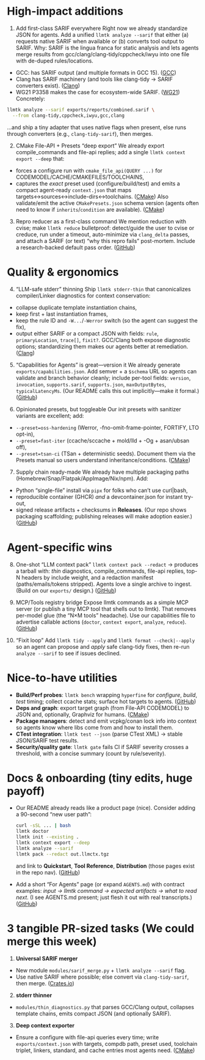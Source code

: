 # High-impact additions

1. Add first-class SARIF everywhere
   Right now we already standardize JSON for agents. Add a unified `llmtk analyze --sarif` that either (a) requests native SARIF when available or (b) converts tool output to SARIF. Why: SARIF is the lingua franca for static analysis and lets agents merge results from gcc/clang/clang-tidy/cppcheck/iwyu into one file with de-duped rules/locations.

* GCC: has SARIF output (and multiple formats in GCC 15). ([GCC][2])
* Clang has SARIF machinery (and tools like clang-tidy → SARIF converters exist). ([Clang][3])
* WG21 P3358 makes the case for ecosystem-wide SARIF. ([WG21][4])
  Concretely:

```bash
llmtk analyze --sarif exports/reports/combined.sarif \
  --from clang-tidy,cppcheck,iwyu,gcc,clang
```

…and ship a tiny adapter that uses native flags when present, else runs through converters (e.g., `clang-tidy-sarif`), then merges.

2. CMake File-API + Presets “deep export”
   We already export compile\_commands and file-api replies; add a single `llmtk context export --deep` that:

* forces a configure run with `cmake_file_api(QUERY ...)` for CODEMODEL/CACHE/CMAKEFILES/TOOLCHAINS,
* captures the *exact* preset used (configure/build/test) and emits a compact agent-ready `context.json` that maps targets↔sources↔include-dirs↔toolchains. ([CMake][5])
  Also validate/emit the active `CMakePresets.json` schema version (agents often need to know if `inherits`/`condition` are available). ([CMake][6])

3. Repro reducer as a first-class command
   We mention reduction with cvise; make `llmtk reduce` bulletproof: detect/guide the user to cvise or creduce, run under a timeout, auto-minimize via `clang_delta` passes, and attach a SARIF (or text) “why this repro fails” post-mortem. Include a research-backed default pass order. ([GitHub][7])

# Quality & ergonomics

4. “LLM-safe stderr” thinning
   Ship `llmtk stderr-thin` that canonicalizes compiler/Linker diagnostics for context conservation:

* collapse duplicate template instantiation chains,
* keep first + last instantiation frames,
* keep the rule ID and `-W...`/`-Werror` switch (so the agent can suggest the fix),
* output either SARIF or a compact JSON with fields: `rule`, `primaryLocation`, `trace[]`, `fixit?`.
  GCC/Clang both expose diagnostic options; standardizing them makes our agents better at remediation. ([Clang][8])

5. “Capabilities for Agents” is great—version it
   We already generate `exports/capabilities.json`. Add semver + a `$schema` URL so agents can validate and branch behavior cleanly; include per-tool fields: `version`, `invocation`, `supports.sarif`, `supports.json`, `maxOutputBytes`, `typicalLatencyMs`. (Our README calls this out implicitly—make it formal.) ([GitHub][1])

6. Opinionated presets, but toggleable
   Our init presets with sanitizer variants are excellent; add:

* `--preset=oss-hardening` (Werror, -fno-omit-frame-pointer, FORTIFY, LTO opt-in),
* `--preset=fast-iter` (ccache/sccache + mold/lld + -Og + asan/ubsan off),
* `--preset=tsan-ci` (TSan + deterministic seeds).
  Document them via the Presets manual so users understand inheritance/conditions. ([CMake][6])

7. Supply chain ready-made
   We already have multiple packaging paths (Homebrew/Snap/Flatpak/AppImage/Nix/npm). Add:

* Python “single-file” install via `pipx` for folks who can’t use curl|bash,
* reproducible container (GHCR) *and* a devcontainer.json for instant try-out,
* signed release artifacts + checksums in **Releases**. (Our repo shows packaging scaffolding; publishing releases will make adoption easier.) ([GitHub][1])

# Agent-specific wins

8. One-shot “LLM context pack”
   `llmtk context pack --redact` → produces a tarball with: *thin* diagnostics, compile\_commands, file-api replies, top-N headers by include weight, and a redaction manifest (paths/emails/tokens stripped). Agents love a single archive to ingest. (Build on our `exports/` design.) ([GitHub][1])

9. MCP/Tools registry bridge
   Expose llmtk commands as a simple MCP server (or publish a tiny MCP tool that shells out to llmtk). That removes per-model glue (the “N×M tools” headache). Use our capabilities file to advertise callable actions (`doctor`, `context export`, `analyze`, `reduce`). ([GitHub][1])

10. “Fixit loop”
    Add `llmtk tidy --apply` and `llmtk format --check|--apply` so an agent can propose and *apply* safe clang-tidy fixes, then re-run `analyze --sarif` to see if issues declined.

# Nice-to-have utilities

* **Build/Perf probes**: `llmtk bench` wrapping `hyperfine` for *configure*, *build*, *test* timing; collect ccache stats; surface hot targets to agents. ([GitHub][1])
* **Deps and graph**: export target graph (from File-API CODEMODEL) to JSON and, optionally, Graphviz for humans. ([CMake][9])
* **Package managers**: detect and emit vcpkg/conan lock info into context so agents know where libs come from and how to install them.
* **CTest integration**: `llmtk test --json` (parse CTest XML) → stable JSON/SARIF test results.
* **Security/quality gate**: `llmtk gate` fails CI if SARIF severity crosses a threshold, with a concise summary (count by rule/severity).

# Docs & onboarding (tiny edits, huge payoff)

* Our README already reads like a product page (nice). Consider adding a 90-second “new user path”:

  ```bash
  curl -sSL ... | bash
  llmtk doctor
  llmtk init --existing .
  llmtk context export --deep
  llmtk analyze --sarif
  llmtk pack --redact out.llmctx.tgz
  ```

  and link to **Quickstart**, **Tool Reference**, **Distribution** (those pages exist in the repo nav). ([GitHub][1])
* Add a short “For Agents” page (or expand `AGENTS.md`) with contract examples: *input → llmtk command → expected artifacts → what to read next*. (I see AGENTS.md present; just flesh it out with real transcripts.) ([GitHub][1])

# 3 tangible PR-sized tasks (We could merge this week)

1. **Universal SARIF merger**

* New module `modules/sarif_merge.py` + `llmtk analyze --sarif` flag.
* Use native SARIF where possible; else convert via `clang-tidy-sarif`, then merge. ([Crates.io][10])

2. **stderr thinner**

* `modules/thin_diagnostics.py` that parses GCC/Clang output, collapses template chains, emits compact JSON (and optionally SARIF).

3. **Deep context exporter**

* Ensure a configure with file-api queries every time; write `exports/context.json` with targets, compdb path, preset used, toolchain triplet, linkers, standard, and cache entries most agents need. ([CMake][9])

[1]: https://github.com/gregvw/llm-cpp-toolkit "GitHub - gregvw/llm-cpp-toolkit: A common collection of CLI tools to assist your AI coding agents with your C++ development tasks."
[2]: https://gcc.gnu.org/wiki/SARIF?utm_source=chatgpt.com "SARIF - GCC Wiki"
[3]: https://clang.llvm.org/doxygen/classclang_1_1SarifDocumentWriter.html?utm_source=chatgpt.com "clang::SarifDocumentWriter Class Reference"
[4]: https://wg21.link/P3358R0?utm_source=chatgpt.com "P3358R0: SARIF for Structured Diagnostics - WG21 Links"
[5]: https://cmake.org/cmake/help/latest/command/cmake_file_api.html?utm_source=chatgpt.com "cmake_file_api — CMake 4.1.1 Documentation"
[6]: https://cmake.org/cmake/help/latest/manual/cmake-presets.7.html?utm_source=chatgpt.com "cmake-presets(7) — CMake 4.1.1 Documentation"
[7]: https://github.com/marxin/cvise?utm_source=chatgpt.com "marxin/cvise: Super-parallel Python port of the C-Reduce"
[8]: https://clang.llvm.org/docs/DiagnosticsReference.html?utm_source=chatgpt.com "Diagnostic flags in Clang — Clang 22.0.0git documentation"
[9]: https://cmake.org/cmake/help/latest/manual/cmake-file-api.7.html?utm_source=chatgpt.com "cmake-file-api(7) — CMake 4.1.1 Documentation"
[10]: https://crates.io/crates/clang-tidy-sarif?utm_source=chatgpt.com "clang-tidy-sarif - crates.io: Rust Package Registry"


